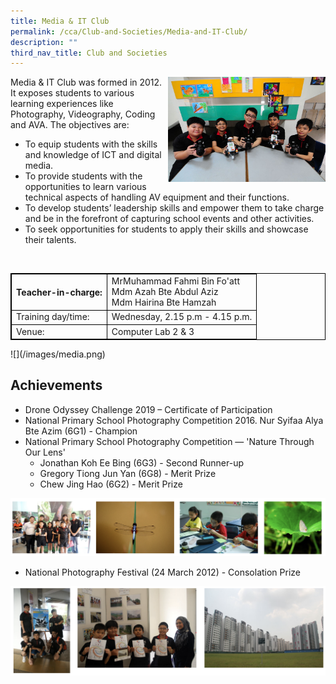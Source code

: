 ```yaml
---
title: Media & IT Club
permalink: /cca/Club-and-Societies/Media-and-IT-Club/
description: ""
third_nav_title: Club and Societies
---
```

<style>
table {
  border-collapse: collapse;
  border: 1px solid black;
} 

th,td {
  border: 1px solid black;
}
table.c {
  table-layout: auto;
  width: 100%;  
}
	</style>
<img src="/images/mit1.jpeg" style="width:50%;float:right">
		 
Media &amp; IT Club was formed in 2012. It exposes students to various learning experiences like Photography, Videography, Coding and AVA. The objectives are:

*   To equip students with the skills and knowledge of ICT and digital media.
*   To provide students with the opportunities to learn various technical aspects of handling AV equipment and their functions.
*   To develop students’ leadership skills and empower them to take charge and be in the forefront of capturing school events and other activities.
*   To seek opportunities for students to apply their skills and showcase their talents.
<br>
<table class="c">
  <tbody><tr>
    <th>Teacher-in-charge:</th>
    <td>MrMuhammad Fahmi Bin Fo'att<br>Mdm Azah Bte Abdul Aziz <br>Mdm Hairina Bte Hamzah</td>
  </tr>
  <tr>
    <td>Training day/time:</td>
    <td>Wednesday, 2.15 p.m - 4.15 p.m.</td>
  </tr>
  <tr>
    <td>Venue:</td>
    <td>Computer Lab 2 &amp; 3</td>
  </tr>
</tbody></table>
![](/images/media.png)

Achievements
------------

*   Drone Odyssey Challenge 2019 – Certificate of Participation
*   National Primary School Photography Competition 2016. Nur Syifaa Alya Bte Azim (6G1) - Champion
*   National Primary School Photography Competition — 'Nature Through Our Lens'
    *   Jonathan Koh Ee Bing (6G3) - Second Runner-up
    *   Gregory Tiong Jun Yan (6G8) - Merit Prize
    *   Chew Jing Hao (6G2) - Merit Prize

![](/images/media2.png)

*   National Photography Festival (24 March 2012) - Consolation Prize

![](/images/media3.png)